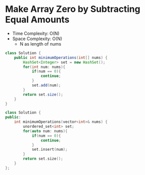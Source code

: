 # Make Array Zero by Subtracting Equal Amounts

- Time Complexity: O(N)
- Space Complexity: O(N)
  - N as length of nums

```java
class Solution {
    public int minimumOperations(int[] nums) {
        HashSet<Integer> set = new HashSet();
        for(int num: nums){
            if(num == 0){
                continue;
            }
            set.add(num);
        }
        return set.size();
    }
}
```

```cpp
class Solution {
public:
    int minimumOperations(vector<int>& nums) {
        unordered_set<int> set;
        for(auto num: nums){
            if(num == 0){
                continue;
            }
            set.insert(num);
        }
        return set.size();
    }
};
```

